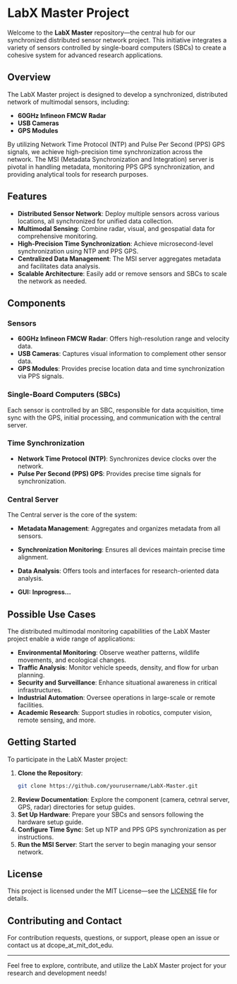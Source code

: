 # LabX Master Project

Welcome to the **LabX Master** repository—the central hub for our synchronized distributed sensor network project. This initiative integrates a variety of sensors controlled by single-board computers (SBCs) to create a cohesive system for advanced research applications.

## Overview

The LabX Master project is designed to develop a synchronized, distributed network of multimodal sensors, including:

- **60GHz Infineon FMCW Radar**
- **USB Cameras**
- **GPS Modules**

By utilizing Network Time Protocol (NTP) and Pulse Per Second (PPS) GPS signals, we achieve high-precision time synchronization across the network. The MSI (Metadata Synchronization and Integration) server is pivotal in handling metadata, monitoring PPS GPS synchronization, and providing analytical tools for research purposes.

## Features

- **Distributed Sensor Network**: Deploy multiple sensors across various locations, all synchronized for unified data collection.
- **Multimodal Sensing**: Combine radar, visual, and geospatial data for comprehensive monitoring.
- **High-Precision Time Synchronization**: Achieve microsecond-level synchronization using NTP and PPS GPS.
- **Centralized Data Management**: The MSI server aggregates metadata and facilitates data analysis.
- **Scalable Architecture**: Easily add or remove sensors and SBCs to scale the network as needed.

## Components

### Sensors

- **60GHz Infineon FMCW Radar**: Offers high-resolution range and velocity data.
- **USB Cameras**: Captures visual information to complement other sensor data.
- **GPS Modules**: Provides precise location data and time synchronization via PPS signals.

### Single-Board Computers (SBCs)

Each sensor is controlled by an SBC, responsible for data acquisition, time sync with the GPS, initial processing, and communication with the central server.

### Time Synchronization

- **Network Time Protocol (NTP)**: Synchronizes device clocks over the network.
- **Pulse Per Second (PPS) GPS**: Provides precise time signals for synchronization.

### Central Server

The Central server is the core of the system:

- **Metadata Management**: Aggregates and organizes metadata from all sensors.
- **Synchronization Monitoring**: Ensures all devices maintain precise time alignment.
- **Data Analysis**: Offers tools and interfaces for research-oriented data analysis.

- **GUI: Inprogress...**

## Possible Use Cases

The distributed multimodal monitoring capabilities of the LabX Master project enable a wide range of applications:

- **Environmental Monitoring**: Observe weather patterns, wildlife movements, and ecological changes.
- **Traffic Analysis**: Monitor vehicle speeds, density, and flow for urban planning.
- **Security and Surveillance**: Enhance situational awareness in critical infrastructures.
- **Industrial Automation**: Oversee operations in large-scale or remote facilities.
- **Academic Research**: Support studies in robotics, computer vision, remote sensing, and more.

## Getting Started

To participate in the LabX Master project:

1. **Clone the Repository**:  
   ```bash
   git clone https://github.com/yourusername/LabX-Master.git
   ```
2. **Review Documentation**: Explore the component (camera, cetnral server, GPS, radar) directories for setup guides.
3. **Set Up Hardware**: Prepare your SBCs and sensors following the hardware setup guide.
4. **Configure Time Sync**: Set up NTP and PPS GPS synchronization as per instructions.
5. **Run the MSI Server**: Start the server to begin managing your sensor network.


## License

This project is licensed under the MIT License—see the [LICENSE](LICENSE) file for details.

## Contributing and Contact

For contribution requests, questions, or support, please open an issue or contact us at dcope_at_mit_dot_edu.

---

Feel free to explore, contribute, and utilize the LabX Master project for your research and development needs!
